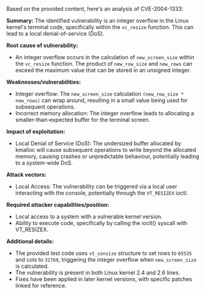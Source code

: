 Based on the provided content, here's an analysis of CVE-2004-1333:

**Summary:** The identified vulnerability is an integer overflow in the Linux kernel's terminal code, specifically within the `vc_resize` function. This can lead to a local denial-of-service (DoS).

**Root cause of vulnerability:**
- An integer overflow occurs in the calculation of `new_screen_size` within the `vc_resize` function. The product of `new_row_size` and `new_rows` can exceed the maximum value that can be stored in an unsigned integer.

**Weaknesses/vulnerabilities:**
- Integer overflow: The `new_screen_size` calculation `(new_row_size * new_rows)` can wrap around, resulting in a small value being used for subsequent operations.
- Incorrect memory allocation: The integer overflow leads to allocating a smaller-than-expected buffer for the terminal screen.

**Impact of exploitation:**
- Local Denial of Service (DoS): The undersized buffer allocated by kmalloc will cause subsequent operations to write beyond the allocated memory, causing crashes or unpredictable behaviour, potentially leading to a system-wide DoS.

**Attack vectors:**
- Local Access: The vulnerability can be triggered via a local user interacting with the console, potentially through the `VT_RESIZEX` ioctl.

**Required attacker capabilities/position:**
- Local access to a system with a vulnerable kernel version.
- Ability to execute code, specifically by calling the ioctl() syscall with VT_RESIZEX.

**Additional details:**
- The provided test code uses `vt_consize` structure to set rows to `65535` and cols to `32769`, triggering the integer overflow when `new_screen_size` is calculated.
- The vulnerability is present in both Linux kernel 2.4 and 2.6 lines.
- Fixes have been applied in later kernel versions, with specific patches linked for reference.